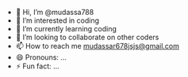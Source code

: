 - 👋 Hi, I’m @mudassa788
- 👀 I’m interested in coding
- 🌱 I’m currently learning coding
- 💞️ I’m looking to collaborate on other coders
- 📫 How to reach me mudassar678jsjs@gmail.com
- 😄 Pronouns: ...
- ⚡ Fun fact: ...

<!---
mudassa788/mudassa788 is a ✨ special ✨ repository because its `README.md` (this file) appears on your GitHub profile.
You can click the Preview link to take a look at your changes.
--->
